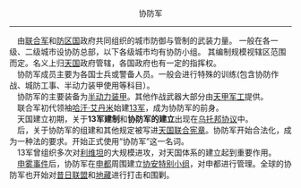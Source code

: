 <p align="center">协防军</p>  

******

&emsp;由[联合军](UA.md)和[防区国](DTC.md)政府共同组织的城市防御与管制的武装力量。
一般在各一级、二级城市设协防总部，以下各级城市均有协防小组。
其编制规模视辖区范围而定。名义上归[天国](tianguo.md)政府管辖，各国政府也有一定的指挥权。  
&emsp;协防军成员主要为各国士兵或警备人员。一般会进行特殊的训练(包含协防作战、城防工事、半动力装甲使用等科目）。  
&emsp;协防军的主要装备为[半动力装甲](bandonglizhuangjia.md)。其他作战武器大部分由[天甲军工](TianJia.md)提供。  
&emsp;联合军初代领袖[哈汗·艾丹米](Admino.md)始建[13军](13jun.md)，成为协防军的前身。  
&emsp;天国建立初期，关于**13军建制**和**协防军的建立**出现在[乌托邦协议](UtopiaPact.md)中。  
&emsp;后，关于协防军的组建和其他规定被写进[天国联合宪章](tianguolianhexianzhang.md)。协防军开始合法化，成为一种法的要求。开始正式使用“协防军”这一名词。  
&emsp;13军曾组织多次对[利维坦](Leviathan.md)的大规模进攻，对天国体系的建立起到重要作用。  
&emsp;[申雾事件]()后，协防军在[申都]()周围建立[协安特别小组]()，对申都进行管理。全球的协防军也开始对[昔日联盟]()和[地藏](dizang.md)进行打击和围剿。  

